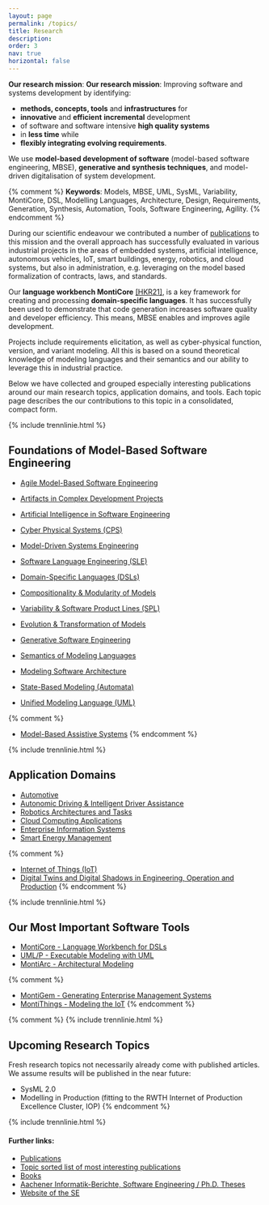 ```yaml
---
layout: page
permalink: /topics/
title: Research
description: 
order: 3
nav: true
horizontal: false
---
```


**Our research mission**: 
**Our research mission**: 
Improving software and systems development by identifying: 
* **methods, concepts, tools** 
  and **infrastructures** for 
* **innovative** and 
  **efficient** 
  **incremental** development 
* of software and software intensive 
  **high quality systems** 
* in **less time** while 
* **flexibly integrating evolving 
  requirements**.

We use **model-based development of software** (model-based software 
engineering, MBSE), **generative and synthesis techniques**, and 
model-driven digitalisation of system development. 

{% comment %}
**Keywords**: Models, MBSE, UML, SysML, Variability, MontiCore, DSL, 
Modelling Languages, Architecture, Design, Requirements, Generation,
Synthesis, Automation, Tools,
Software Engineering, Agility.
{% endcomment %}

During our scientific endeavour we contributed a number of 
[publications](http://www.se-rwth.de/publications) to this mission and 
the overall approach has successfully evaluated in various industrial 
projects in the areas of embedded systems, artificial intelligence, 
autonomous vehicles, IoT, smart buildings, energy, robotics, and cloud 
systems, but also in administration, e.g. leveraging on the model based 
formalization of contracts, laws, and standards. 

Our **language workbench MontiCore** 
[[HKR21]](https://monticore.de/handbook.pdf), is a key framework for 
creating and processing **domain-specific languages**. It has 
successfully been used to demonstrate that code generation increases 
software quality and developer efficiency. This means, MBSE enables and 
improves agile development. 

Projects include requirements elicitation, as well as cyber-physical 
function, version, and variant modeling. All this is based on a sound 
theoretical knowledge of modeling languages and their semantics and our 
ability to leverage this in industrial practice. 

Below we have collected and grouped especially interesting publications 
around our  main research topics, application domains, and tools. Each 
topic page describes the our contributions to this topic in a 
consolidated, compact form. 

{% include trennlinie.html %}

## Foundations of Model-Based Software Engineering

- [Agile Model-Based Software Engineering](/topics/Agile-MBSE)
- [Artifacts in Complex Development Projects](/topics/Artifacts)
- [Artificial Intelligence in Software Engineering](/topics/Artificial-Intelligence-in-Software-Engineering)
- [Cyber Physical Systems (CPS)](/topics/Cyber-Physical-Systems)
- [Model-Driven Systems Engineering](/topics/Model-Driven-Systems-Engineering)

- [Software Language Engineering (SLE)](/topics/Language-Engineering)
- [Domain-Specific Languages (DSLs)](/topics/Domain-Specific-Languages)
- [Compositionality & Modularity of Models](/topics/Compositionality)
- [Variability & Software Product Lines (SPL)](/topics/Variability)
- [Evolution & Transformation of Models](/topics/Evolution)
- [Generative Software Engineering](/topics/Generative-SE)
- [Semantics of Modeling Languages](/topics/Semantics)

- [Modeling Software Architecture](/topics/Software-Architecture)
- [State-Based Modeling (Automata)](/topics/State-Based-Modeling)
- [Unified Modeling Language (UML)](/topics/Unified-Modeling-Language)

{% comment %}
- [Model-Based Assistive Systems](/topics/Model-Based-Assistive-Systems)
{% endcomment %}

{% include trennlinie.html %}

## Application Domains
- [Automotive](/topics/Automotive)
- [Autonomic Driving & Intelligent Driver
    Assistance](/topics/Autonomic-Driving)
- [Robotics Architectures and Tasks](/topics/Robotics)
- [Cloud Computing Applications](/topics/Cloud)
- [Enterprise Information Systems](/topics/Enterprise-Information-Systems)
- [Smart Energy Management](/topics/Energy-Management)

{% comment %}
- [Internet of Things (IoT)](/topics/IoT)
- [Digital Twins and Digital Shadows in Engineering, Operation and Production](/topics/Digital-Twins)
{% endcomment %}


{% include trennlinie.html %}

## Our Most Important Software Tools
- [MontiCore - Language Workbench for DSLs](/topics/MontiCore)
- [UML/P - Executable Modeling with UML](/topics/UML-P)
- [MontiArc - Architectural Modeling](/topics/Software-Architecture)

{% comment %}
- [MontiGem - Generating Enterprise Management Systems](/topics/MontiGem)
- [MontiThings - Modeling the IoT](/topics/MontiThings)
{% endcomment %}


{% comment %}
{% include trennlinie.html %}


## Upcoming Research Topics

Fresh research topics not necessarily already come with published 
articles. We assume results will be published in the near future:

- SysML 2.0
- Modelling in Production 
  (fitting to the RWTH Internet of Production Excellence Cluster, IOP)
{% endcomment %}

{% include trennlinie.html %}

#### Further links:

- [Publications](/publications)
- [Topic sorted list of most interesting publications](/topics)
- [Books](/books)
- [Aachener Informatik-Berichte, Software Engineering / Ph.D. Theses](/phdtheses)
- [Website of the SE](https://www.se-rwth.de)

